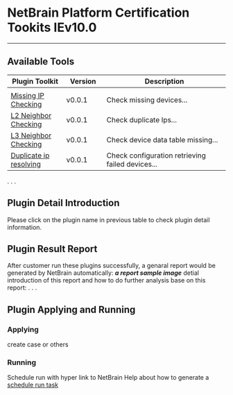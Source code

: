 # NetBrain Platform Certification Tookits IEv10.0

<hr></hr>

## Available Tools

|**Plugin Toolkit**|**Version**|**Description**|
|------|------|------|
|<img width=100/>|<img width=100/>|<img width=500/>|
|[Missing IP Checking](https://github.com/PlatformCertification/Certification-IEv10.0/blob/main/Plugin%20Detail%20Introduction/Missing%20IP%20and%20Device%20Checking.md) | v0.0.1  | Check missing devices...  |
|[L2 Neighbor Checking](https://github.com/PlatformCertification/Certification-IEv10.0/blob/main/Plugin%20Detail%20Introduction/L2%20Neighbor%20Checking.md) | v0.0.1  | Check duplicate Ips...  |
|[L3 Neighbor Checking](https://github.com/PlatformCertification/Certification-IEv10.0/blob/main/Plugin%20Detail%20Introduction/L3%20Neighbor%20Checking.md) | v0.0.1  | Check device data table missing...  |
|[Duplicate ip resolving](https://github.com/PlatformCertification/Certification-IEv10.0/blob/main/Plugin%20Detail%20Introduction/Duplicate%20ip%20Checking.md) | v0.0.1  | Check configuration retrieving failed devices... |
.
.
.


## Plugin Detail Introduction
Please click on the plugin name in previous table to check plugin detail information.

## Plugin Result Report

After customer run these plugins successfully, a genaral report would be generated by NetBrain automatically:
***a report sample image***
detial introduction of this report and how to do further analysis base on this report:
.
.
.


## Plugin Applying and Running

### Applying

create case or others

### Running

Schedule run with hyper link to NetBrain Help about how to generate a [schedule run task](https://www.netbraintech.com/docs/ie80/help/index.html?executing-plugins.htm)
